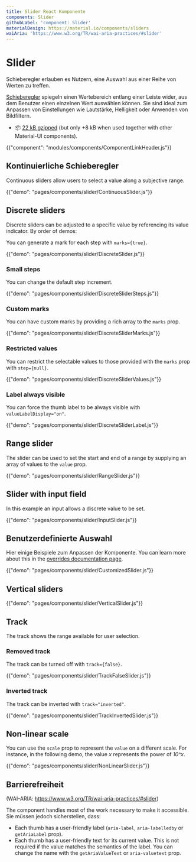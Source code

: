 ```yaml
---
title: Slider React Komponente
components: Slider
githubLabel: 'component: Slider'
materialDesign: https://material.io/components/sliders
waiAria: 'https://www.w3.org/TR/wai-aria-practices/#slider'
---
```


# Slider

<p class="description">Schieberegler erlauben es Nutzern, eine Auswahl aus einer Reihe von Werten zu treffen.</p>

[Schieberegler](https://material.io/design/components/sliders.html) spiegeln einen Wertebereich entlang einer Leiste wider, aus dem Benutzer einen einzelnen Wert auswählen können. Sie sind ideal zum Anpassen von Einstellungen wie Lautstärke, Helligkeit oder Anwenden von Bildfiltern.

- 📦 [22 kB gzipped](/size-snapshot) (but only +8 kB when used together with other Material-UI components).

{{"component": "modules/components/ComponentLinkHeader.js"}}

## Kontinuierliche Schieberegler

Continuous sliders allow users to select a value along a subjective range.

{{"demo": "pages/components/slider/ContinuousSlider.js"}}

## Discrete sliders

Discrete sliders can be adjusted to a specific value by referencing its value indicator. By order of demos:

You can generate a mark for each step with `marks={true}`.

{{"demo": "pages/components/slider/DiscreteSlider.js"}}

### Small steps

You can change the default step increment.

{{"demo": "pages/components/slider/DiscreteSliderSteps.js"}}

### Custom marks

You can have custom marks by providing a rich array to the `marks` prop.

{{"demo": "pages/components/slider/DiscreteSliderMarks.js"}}

### Restricted values

You can restrict the selectable values to those provided with the `marks` prop with `step={null}`.

{{"demo": "pages/components/slider/DiscreteSliderValues.js"}}

### Label always visible

You can force the thumb label to be always visible with `valueLabelDisplay="on"`.

{{"demo": "pages/components/slider/DiscreteSliderLabel.js"}}

## Range slider

The slider can be used to set the start and end of a range by supplying an array of values to the `value` prop.

{{"demo": "pages/components/slider/RangeSlider.js"}}

## Slider with input field

In this example an input allows a discrete value to be set.

{{"demo": "pages/components/slider/InputSlider.js"}}

## Benutzerdefinierte Auswahl

Hier einige Beispiele zum Anpassen der Komponente. You can learn more about this in the [overrides documentation page](/customization/components/).

{{"demo": "pages/components/slider/CustomizedSlider.js"}}

## Vertical sliders

{{"demo": "pages/components/slider/VerticalSlider.js"}}

## Track

The track shows the range available for user selection.

### Removed track

The track can be turned off with `track={false}`.

{{"demo": "pages/components/slider/TrackFalseSlider.js"}}

### Inverted track

The track can be inverted with `track="inverted"`.

{{"demo": "pages/components/slider/TrackInvertedSlider.js"}}

## Non-linear scale

You can use the `scale` prop to represent the `value` on a different scale. For instance, in the following demo, the value *x* represents the power of *10^x*.

{{"demo": "pages/components/slider/NonLinearSlider.js"}}

## Barrierefreiheit

(WAI-ARIA: https://www.w3.org/TR/wai-aria-practices/#slider)

The component handles most of the work necessary to make it accessible. Sie müssen jedoch sicherstellen, dass:

- Each thumb has a user-friendly label (`aria-label`, `aria-labelledby` or `getAriaLabel` prop).
- Each thumb has a user-friendly text for its current value. This is not required if the value matches the semantics of the label. You can change the name with the `getAriaValueText` or `aria-valuetext` prop.
